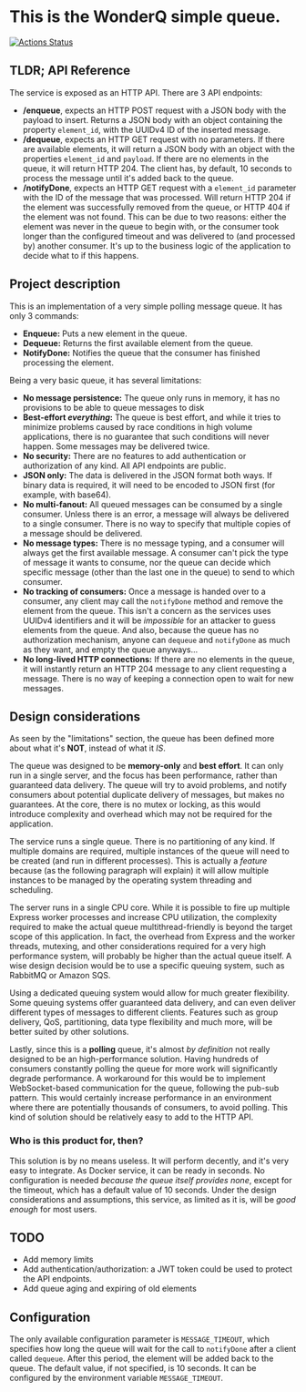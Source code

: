 # This is the WonderQ simple queue.

[![Actions Status](https://github.com/hjf/wonderq_challenge/workflows/Node.js%20CI/badge.svg)](https://github.com/hjf/wonderq_challenge/actions)

 ## TLDR; API Reference

 The service is exposed as an HTTP API. There are 3 API endpoints:

  - **/enqueue**, expects an HTTP POST request with a JSON body with the payload to insert. Returns a JSON body with an object containing the property ``element_id``, with the UUIDv4 ID of the inserted message.
  - **/dequeue**, expects an HTTP GET request with no parameters. If there are available elements, it will return a JSON body with an object with the properties ``element_id`` and ``payload``. If there are no elements in the queue, it will return HTTP 204. The client has, by default, 10 seconds to process the message until it's added back to the queue.
  - **/notifyDone**, expects an HTTP GET request with a ``element_id`` parameter with the ID of the message that was processed. Will return HTTP 204 if the element was successfully removed from the queue, or HTTP 404 if the element was not found. This can be due to two reasons: either the element was never in the queue to begin with, or the consumer took longer than the configured timeout and was delivered to (and processed by) another consumer. It's up to the business logic of the application to decide what to if this happens.

## Project description

This is an implementation of a very simple polling message queue. It has only 3 commands:

 - **Enqueue:** Puts a new element in the queue.
 - **Dequeue:** Returns the first available element from the queue.
 - **NotifyDone:** Notifies the queue that the consumer has finished processing the element.

Being a very basic queue, it has several limitations:

 - **No message persistence:** The queue only runs in memory, it has no provisions to be able to queue messages to disk
 - **Best-effort *everything*:** The queue is best effort, and while it tries to minimize problems caused by race conditions in high volume applications, there is no guarantee that such conditions will never happen. Some messages may be delivered twice.
 - **No security:** There are no features to add authentication or authorization of any kind. All API endpoints are public.
 - **JSON only:** The data is delivered in the JSON format both ways. If binary data is required, it will need to be encoded to JSON first (for example, with base64).
 - **No multi-fanout:** All queued messages can be consumed by a single consumer. Unless there is an error, a message will always be delivered to a single consumer. There is no way to specify that multiple copies of a message should be delivered.
 - **No message types:** There is no message typing, and a consumer will always get the first available message. A consumer can't pick the type of message it wants to consume, nor the queue can decide which specific message (other than the last one in the queue) to send to which consumer.
 - **No tracking of consumers:** Once a message is handed over to a consumer, any client may call the ``notifyDone`` method and remove the element from the queue. This isn't a concern as the services uses UUIDv4 identifiers and it will be *impossible* for an attacker to guess elements from the queue. And also, because the queue has no authorization mechanism, anyone can ``dequeue`` and ``notifyDone`` as much as they want, and empty the queue anyways...
 - **No long-lived HTTP connections:** If there are no elements in the queue, it will instantly return an HTTP 204 message to any client requesting a message. There is no way of keeping a connection open to wait for new messages. 

## Design considerations

As seen by the "limitations" section, the queue has been defined more about what it's **NOT**, instead of what it *IS*.

The queue was designed to be **memory-only** and **best effort**. It can only run in a single server, and the focus has been performance, rather than guaranteed data delivery. The queue will try to avoid problems, and notify consumers about potential duplicate delivery of messages, but makes no guarantees. At the core, there is no mutex or locking, as this would introduce complexity and overhead which may not be required for the application. 

The service runs a single queue. There is no partitioning of any kind. If multiple domains are required, multiple instances of the queue will need to be created (and run in different processes). This is actually a *feature* because (as the following paragraph will explain) it will allow multiple instances to be managed by the operating system threading and scheduling.

The server runs in a single CPU core. While it is possible to fire up multiple Express worker processes and increase CPU utilization, the complexity required to make the actual queue multithread-friendly is beyond the target scope of this application. In fact, the overhead from Express and the worker threads, mutexing, and other considerations required for a very high performance system, will probably be higher than the actual queue itself. A wise design decision would be to use a specific queuing system, such as RabbitMQ or Amazon SQS.

Using a dedicated queuing system would allow for much greater flexibility. Some queuing systems offer guaranteed data delivery, and can even deliver different types of messages to different clients. Features such as group delivery, QoS, partitioning, data type flexibility and much more, will be better suited by other solutions.

Lastly, since this is a **polling** queue, it's almost *by definition* not really designed to be an high-performance solution. Having hundreds of consumers constantly polling the queue for more work will significantly degrade performance. A workaround for this would be to implement WebSocket-based communication for the queue, following the pub-sub pattern. This would certainly increase performance in an environment where there are potentially thousands of consumers, to avoid polling. This kind of solution should be relatively easy to add to the HTTP API.

### Who is this product for, then?

This solution is by no means useless. It will perform decently, and it's very easy to integrate. As Docker service, it can be ready in seconds. No configuration is needed *because the queue itself provides none*, except for the timeout, which has a default value of 10 seconds. Under the design considerations and assumptions, this service, as limited as it is, will be *good enough* for most users.

## TODO

 - Add memory limits
 - Add authentication/authorization: a JWT token could be used to protect the API endpoints.
 - Add queue aging and expiring of old elements

 ## Configuration

 The only available configuration parameter is ``MESSAGE_TIMEOUT``, which specifies how long the queue will wait for the call to ``notifyDone`` after a client called ``dequeue``. After this period, the element will be added back to the queue. The default value, if not specified, is 10 seconds. It can be configured by the environment variable ``MESSAGE_TIMEOUT``.
 
